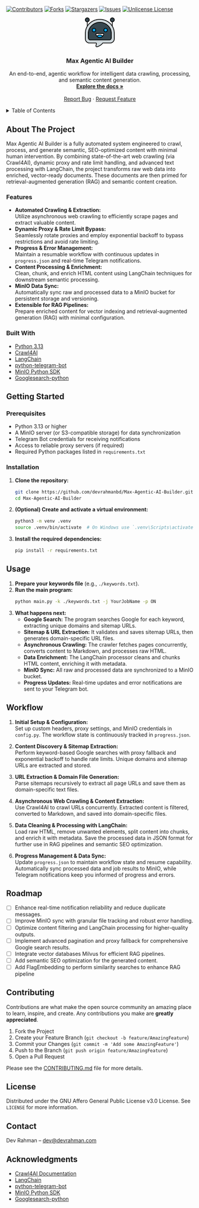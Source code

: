 [![Contributors][contributors-shield]][contributors-url]
[![Forks][forks-shield]][forks-url]
[![Stargazers][stars-shield]][stars-url]
[![Issues][issues-shield]][issues-url]
[![Unlicense License][license-shield]][license-url]

<div align="center">
  <a href="https://github.com/devrahmanbd/Max-Agentic-AI-Builder">
    <img src="images/max.png" alt="Logo" width="80" height="80">
  </a>

  <h3 align="center">Max Agentic AI Builder</h3>

  <p align="center">
    An end-to-end, agentic workflow for intelligent data crawling, processing, and semantic content generation.
    <br />
    <a href="https://github.com/devrahmanbd/Max-Agentic-AI-Builder"><strong>Explore the docs »</strong></a>
    <br /><br />
    <a href="https://github.com/devrahmanbd/Max-Agentic-AI-Builder/issues/new?labels=bug&template=bug-report---.md">Report Bug</a>
    ·
    <a href="https://github.com/devrahmanbd/Max-Agentic-AI-Builder/issues/new?labels=enhancement&template=feature-request---.md">Request Feature</a>
  </p>
</div>

<details>
  <summary>Table of Contents</summary>
  <ol>
    <li>
      <a href="#about-the-project">About The Project</a>
      <ul>
        <li><a href="#features">Features</a></li>
        <li><a href="#built-with">Built With</a></li>
      </ul>
    </li>
    <li>
      <a href="#getting-started">Getting Started</a>
      <ul>
        <li><a href="#prerequisites">Prerequisites</a></li>
        <li><a href="#installation">Installation</a></li>
      </ul>
    </li>
    <li><a href="#usage">Usage</a></li>
    <li><a href="#workflow">Workflow</a></li>
    <li><a href="#roadmap">Roadmap</a></li>
    <li><a href="#contributing">Contributing</a></li>
    <li><a href="#license">License</a></li>
    <li><a href="#contact">Contact</a></li>
    <li><a href="#acknowledgments">Acknowledgments</a></li>
  </ol>
</details>

## About The Project

Max Agentic AI Builder is a fully automated system engineered to crawl, process, and generate semantic, SEO-optimized content with minimal human intervention. By combining state-of-the-art web crawling (via Crawl4AI), dynamic proxy and rate limit handling, and advanced text processing with LangChain, the project transforms raw web data into enriched, vector-ready documents. These documents are then primed for retrieval-augmented generation (RAG) and semantic content creation.

### Features
- **Automated Crawling & Extraction:**  
  Utilize asynchronous web crawling to efficiently scrape pages and extract valuable content.
- **Dynamic Proxy & Rate Limit Bypass:**  
  Seamlessly rotate proxies and employ exponential backoff to bypass restrictions and avoid rate limiting.
- **Progress & Error Management:**  
  Maintain a resumable workflow with continuous updates in `progress.json` and real-time Telegram notifications.
- **Content Processing & Enrichment:**  
  Clean, chunk, and enrich HTML content using LangChain techniques for downstream semantic processing.
- **MinIO Data Sync:**  
  Automatically sync raw and processed data to a MinIO bucket for persistent storage and versioning.
- **Extensible for RAG Pipelines:**  
  Prepare enriched content for vector indexing and retrieval-augmented generation (RAG) with minimal configuration.

### Built With
- [Python 3.13](https://www.python.org/)
- [Crawl4AI](https://pypi.org/project/crawl4ai/)
- [LangChain](https://github.com/hwchase17/langchain)
- [python-telegram-bot](https://github.com/python-telegram-bot/python-telegram-bot)
- [MinIO Python SDK](https://github.com/minio/minio-py)
- [Googlesearch-python](https://github.com/Nv7-GitHub/googlesearch)

## Getting Started

### Prerequisites
- Python 3.13 or higher
- A MinIO server (or S3-compatible storage) for data synchronization
- Telegram Bot credentials for receiving notifications
- Access to reliable proxy servers (if required)
- Required Python packages listed in `requirements.txt`

### Installation
1. **Clone the repository:**
   ```sh
   git clone https://github.com/devrahmanbd/Max-Agentic-AI-Builder.git
   cd Max-Agentic-AI-Builder
   ```
2. **(Optional) Create and activate a virtual environment:**
   ```sh
   python3 -m venv .venv
   source .venv/bin/activate  # On Windows use `.venv\Scripts\activate`
   ```
3. **Install the required dependencies:**
   ```sh
   pip install -r requirements.txt
   ```

## Usage

1. **Prepare your keywords file** (e.g., `./keywords.txt`).
2. **Run the main program:**
   ```sh
   python main.py -k ./keywords.txt -j YourJobName -p ON
   ```
3. **What happens next:**
   - **Google Search:** The program searches Google for each keyword, extracting unique domains and sitemap URLs.
   - **Sitemap & URL Extraction:** It validates and saves sitemap URLs, then generates domain-specific URL files.
   - **Asynchronous Crawling:** The crawler fetches pages concurrently, converts content to Markdown, and processes raw HTML.
   - **Data Enrichment:** The LangChain processor cleans and chunks HTML content, enriching it with metadata.
   - **MinIO Sync:** All raw and processed data are synchronized to a MinIO bucket.
   - **Progress Updates:** Real-time updates and error notifications are sent to your Telegram bot.

## Workflow

1. **Initial Setup & Configuration:**  
   Set up custom headers, proxy settings, and MinIO credentials in `config.py`. The workflow state is continuously tracked in `progress.json`.

2. **Content Discovery & Sitemap Extraction:**  
   Perform keyword-based Google searches with proxy fallback and exponential backoff to handle rate limits. Unique domains and sitemap URLs are extracted and stored.

3. **URL Extraction & Domain File Generation:**  
   Parse sitemaps recursively to extract all page URLs and save them as domain-specific text files.

4. **Asynchronous Web Crawling & Content Extraction:**  
   Use Crawl4AI to crawl URLs concurrently. Extracted content is filtered, converted to Markdown, and saved into domain-specific files.

5. **Data Cleaning & Processing with LangChain:**  
   Load raw HTML, remove unwanted elements, split content into chunks, and enrich it with metadata. Save the processed data in JSON format for further use in RAG pipelines and semantic SEO optimization.

6. **Progress Management & Data Sync:**  
   Update `progress.json` to maintain workflow state and resume capability. Automatically sync processed data and job results to MinIO, while Telegram notifications keep you informed of progress and errors.

## Roadmap

- [ ] Enhance real-time notification reliability and reduce duplicate messages.
- [ ] Improve MinIO sync with granular file tracking and robust error handling.
- [ ] Optimize content filtering and LangChain processing for higher-quality outputs.
- [ ] Implement advanced pagination and proxy fallback for comprehensive Google search results.
- [ ] Integrate vector databases Milvus for efficient RAG pipelines.
- [ ] Add semantic SEO optimization for the generated content.
- [ ] Add FlagEmbedding to perform similarity searches to enhance RAG pipeline

## Contributing

Contributions are what make the open source community an amazing place to learn, inspire, and create. Any contributions you make are **greatly appreciated**.

1. Fork the Project
2. Create your Feature Branch (`git checkout -b feature/AmazingFeature`)
3. Commit your Changes (`git commit -m 'Add some AmazingFeature'`)
4. Push to the Branch (`git push origin feature/AmazingFeature`)
5. Open a Pull Request

Please see the [CONTRIBUTING.md](CONTRIBUTING.md) file for more details.

## License

Distributed under the GNU Affero General Public License v3.0 License. See `LICENSE` for more information.

## Contact

Dev Rahman – [dev@devrahman.com](mailto:dev@devrahman.com)

## Acknowledgments

- [Crawl4AI Documentation](https://docs.crawl4ai.com/)
- [LangChain](https://github.com/hwchase17/langchain)
- [python-telegram-bot](https://github.com/python-telegram-bot/python-telegram-bot)
- [MinIO Python SDK](https://github.com/minio/minio-py)
- [Googlesearch-python](https://github.com/Nv7-GitHub/googlesearch)


<!-- MARKDOWN LINKS & IMAGES -->
<!-- https://www.markdownguide.org/basic-syntax/#reference-style-links -->
[contributors-shield]: https://img.shields.io/github/contributors/devrahmanbd/Max-Agentic-AI-Builder.svg?style=for-the-badge
[contributors-url]: https://github.com/devrahmanbd/Max-Agentic-AI-Builder/graphs/contributors
[forks-shield]: https://img.shields.io/github/forks/devrahmanbd/Max-Agentic-AI-Builder.svg?style=for-the-badge
[forks-url]: https://github.com/devrahmanbd/Max-Agentic-AI-Builder/network/members
[stars-shield]: https://img.shields.io/github/stars/devrahmanbd/Max-Agentic-AI-Builder.svg?style=for-the-badge
[stars-url]: https://github.com/devrahmanbd/Max-Agentic-AI-Builder/stargazers
[issues-shield]: https://img.shields.io/github/issues/devrahmanbd/Max-Agentic-AI-Builder.svg?style=for-the-badge
[issues-url]: https://github.com/devrahmanbd/Max-Agentic-AI-Builder/issues
[license-shield]: https://img.shields.io/github/license/devrahmanbd/Max-Agentic-AI-Builder.svg?style=for-the-badge
[license-url]: https://github.com/devrahmanbd/Max-Agentic-AI-Builder/blob/main/LICENSE
